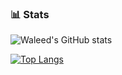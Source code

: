 ### 📊 Stats

![Waleed's GitHub stats](https://github-readme-stats.vercel.app/api?username=WaleedButt2&show_icons=true&theme=radical)

[![Top Langs](https://github-readme-stats.vercel.app/api/top-langs/?username=WaleedButt2&layout=pie)](https://github.com/WaleedButt2/github-readme-stats)
